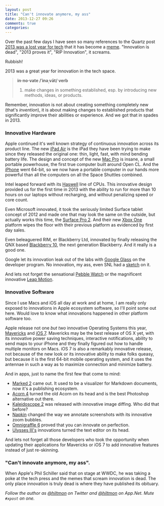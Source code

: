 ```yaml
---
layout: post
title: "Can't innovate anymore, my ass"
date: 2013-12-27 09:26
comments: true
categories: 
---
```


Over the past few days I have seen so many references to the Quartz post [2013 was a lost year for tech](http://qz.com/161443/2013-was-a-lost-year-for-tech/) that it has become a [meme](http://en.wikipedia.org/wiki/Meme). "Innovation is dead", "2013 proves it", "RIP Innovation", it screams.

Rubbish!

2013 was a great year for innovation in the tech space.

> **in·no·vate  /ˈinəˌvāt/  verb**  
> 1. make changes in something established, esp. by introducing new methods, ideas, or products.

Remember, innovation is not about creating something completely new (that's *invention*), it is about making changes to established products that significantly improve their abilities or experience. And we got that in spades in 2013.

### Innovative Hardware

Apple continued it's well known strategy of continuous innovation across its product line. The new [iPad Air](http://www.apple.com/ipad-air/) is the iPad they have been trying to make since they released the original one: thin, light, fast, with mind bending battery life. The design and concept of the new [Mac Pro](http://www.apple.com/mac-pro/) is insane, a small portable powerhouse, the first true computer built around Open CL. And the [iPhone](http://www.apple.com/iphone-5s/) went 64-bit, so we now have a portable computer in our hands more powerful than all the computers on all the Space Shuttles combined.

Intel leaped forward with its [Haswell](http://www.intel.com/content/www/us/en/processors/core/4th-gen-core-processor-family.html) line of CPUs. This innovative design provided us for the first time in 2013 with the ability to run for more than 10 hours on our laptops without recharging, and without penalizing speed or core count.

Even Microsoft innovated, it took the seriously limited Surface tablet concept of 2012 and made one that may look the same on the outside, but actually works this time, the [Surface Pro 2](http://www.microsoft.com/surface/en-us/products/surface-pro-2). And their new [Xbox One](http://www.xbox.com/en-US/xbox-one/innovation) platform wipes the floor with their previous platform as evidenced by first day sales.

Even beleaguered RIM, er Blackberry Ltd, innovated by finally releasing the QNX based [Blackberry 10](http://global.blackberry.com/blackberry-10.html), the next generation Blackberry. And it really is a good one.

Google let its innovation leak out of the labs with [Google Glass](http://www.google.com/glass/start/) on the developer program. No innovation, my ass, even SNL had a [sketch](http://www.npr.org/blogs/alltechconsidered/2013/05/06/181623462/video-snl-tries-on-google-glass) on it.

And lets not forget the sensational [Pebble Watch](https://getpebble.com/) or the magnificent innovative [Leap Motion](https://www.leapmotion.com/).

### Innovative Software

Since I use Macs and iOS all day at work and at home, I am really only exposed to innovations in Apple ecosystem software, so I'll point some out here. <span class="light">Would love to know what innovations happened in other platform software too.</span>

Apple release not one *but two* innovative Operating Systems this year, [Mavericks](http://www.apple.com/osx/) and [iOS 7](http://www.apple.com/ios/). Mavericks may be the best release of OS X yet, with its innovative power saving techniques, interactive notifications, ability to send maps to your iPhone and they finally figured out how to handle multiple monitors on Macs. iOS 7 is also a remarkably innovative release, not because of the new look or its innovative ability to make folks queasy, but because it is the first 64-bit mobile operating system, and it uses the antennae in such a way as to maximize connection and minimize battery.

And in apps, just to name the first few that come to mind:

* [Marked 2](http://marked2app.com/) came out. It used to be a visualizer for Markdown documents, now it's a publishing ecosystem.
* [Acorn 4](http://www.flyingmeat.com/acorn/) turned the old Acorn on its head and is the best Photoshop alternative out there.
* [Kaleidoscope 2](http://www.kaleidoscopeapp.com/) was released with innovative image diffing. Who did that before?
* [Napkin](http://aged-and-distilled.com/napkin/) changed the way we annotate screenshots with its innovative zoom bubbles.
* [Omnigraffle 6](http://www.omnigroup.com/omnigraffle) proved that you can innovate on perfection.
* [Ulysses III's](http://www.ulyssesapp.com/) innovations turned the text editor on its head.

And lets not forget all those developers who took the opportunity when updating their applications for Mavericks or iOS 7 to add innovative features instead of just re-skinning.

### "Can't innovate anymore, my ass".

When Apple's Phil Schiller said that on stage at WWDC, he was taking a poke at the tech press and the memes that scream innovation is dead. The only place innovation is truly dead is where they have published its obituary.

*Follow the author as [@hiltmon](http://https://twitter.com/hiltmon) on Twitter and [@hiltmon](http://alpha.app.net/hiltmon) on App.Net. Mute `#xpost` on one.*
